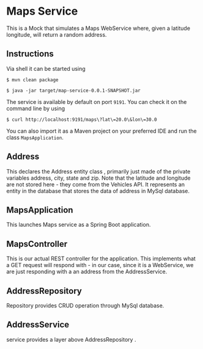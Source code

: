 # Maps Service

This is a Mock that simulates a Maps WebService where, given a latitude
longitude, will return a random address.

## Instructions

Via shell it can be started using

```
$ mvn clean package
```

```
$ java -jar target/map-service-0.0.1-SNAPSHOT.jar
```

The service is available by default on port `9191`. You can check it on the 
command line by using

```
$ curl http://localhost:9191/maps\?lat\=20.0\&lon\=30.0
``` 

You can also import it as a Maven project on your preferred IDE and 
run the class `MapsApplication`.

## Address
This declares the Address entity class , primarily just made of the private variables address, city, state and zip. Note that the latitude and longitude are not stored here - they come from the Vehicles API. It represents an entity in the database that stores the data of address in MySql database.

## MapsApplication
This launches Maps service as a Spring Boot application.

## MapsController
This is our actual REST controller for the application. This implements what a GET request will respond with - in our case, since it is a  WebService, we are just responding with a an address from the AddressService.

## AddressRepository
Repository provides CRUD operation through MySql database.

## AddressService
service provides a layer above AddressRepository .
